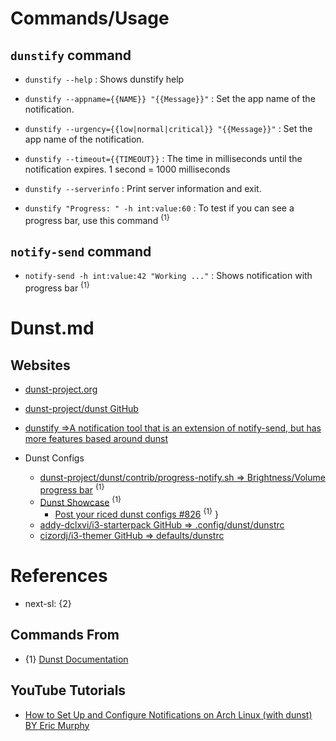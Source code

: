 # Commands/Usage

## `dunstify` command

* `dunstify --help` : Shows dunstify help

* `dunstify --appname={{NAME}} "{{Message}}"` : Set the app name of the notification.

* `dunstify --urgency={{low|normal|critical}} "{{Message}}"` : Set the app name of the notification.

* `dunstify --timeout={{TIMEOUT}}` : The time in milliseconds until the notification expires. 1 second = 1000 milliseconds

* `dunstify --serverinfo` : Print server information and exit.

* `dunstify "Progress: " -h int:value:60` : To test if you can see a progress bar, use this command <sup>{1}</sup>

## `notify-send` command

* `notify-send -h int:value:42 "Working ..."` : Shows notification with progress bar <sup>{1}</sup>

# Dunst.md

## Websites

* [dunst-project.org](https://dunst-project.org/)
* [dunst-project/dunst GitHub](https://github.com/dunst-project/dunst)
* [dunstify =>A notification tool that is an extension of notify-send, but has more features based around dunst](https://linuxcommandlibrary.com/man/dunstify)

* Dunst Configs
  * [dunst-project/dunst/contrib/progress-notify.sh => Brightness/Volume progress bar](https://github.com/dunst-project/dunst/blob/master/contrib/progress-notify.sh) <sup>{1}</sup>
  * [Dunst Showcase](https://dunst-project.org/showcase/) <sup>{1}</sup>
    * [Post your riced dunst configs #826](https://github.com/dunst-project/dunst/issues/826) <sup>{1}</sup>
  }
  * [addy-dclxvi/i3-starterpack GitHub => .config/dunst/dunstrc](https://github.com/addy-dclxvi/i3-starterpack/blob/master/.config/dunst/dunstrc)
  * [cizordj/i3-themer GitHub => defaults/dunstrc](https://github.com/cizordj/i3-themer/blob/master/defaults/dunstrc)

# References

* next-sl: {2}

## Commands From

* {1} [Dunst Documentation](https://dunst-project.org/documentation/)

## YouTube Tutorials

* [How to Set Up and Configure Notifications on Arch Linux (with dunst) BY Eric Murphy](https://www.youtube.com/watch?v=XWlbaERuDP4)
